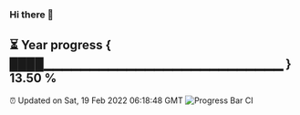 ### Hi there 👋
⏳ Year progress { ████▁▁▁▁▁▁▁▁▁▁▁▁▁▁▁▁▁▁▁▁▁▁▁▁▁▁ } 13.50 %
---
⏰ Updated on Sat, 19 Feb 2022 06:18:48 GMT
![Progress Bar CI](https://github.com/liununu/liununu/workflows/Progress%20Bar%20CI/badge.svg)
